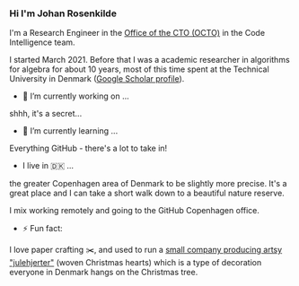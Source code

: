 ### Hi I'm Johan Rosenkilde

I'm a Research Engineer in the [Office of the CTO (OCTO)](https://octo.github.com) in the Code Intelligence team.

I started March 2021. Before that I was a academic researcher in algorithms for algebra for about 10 years, most of this time spent at the Technical University in Denmark ([Google Scholar profile](https://scholar.google.dk/citations?hl=en&user=d8AVunIAAAAJ)).

- 🔭 I’m currently working on ...

shhh, it's a secret...

- 🌱 I’m currently learning ...

Everything GitHub - there's a lot to take in!

- I live in 🇩🇰 ...

the greater Copenhagen area of Denmark to be slightly more precise. It's a great place and I can take a short walk down to a beautiful nature reserve.

I mix working remotely and going to the GitHub Copenhagen office.

- ⚡ Fun fact:

I love paper crafting ✂️, and used to run a [small company producing artsy "julehjerter"](https://johansjulehjerter.dk) (woven Christmas hearts) which is a type of decoration everyone in Denmark hangs on the Christmas tree.
